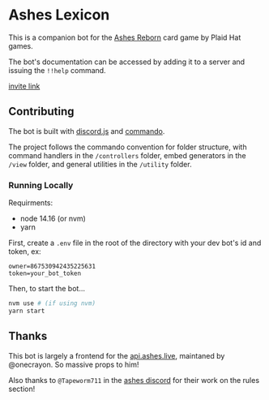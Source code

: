 # Ashes Lexicon

This is a companion bot for the [Ashes Reborn](https://www.plaidhatgames.com/news/2020/08/06/ashes-reborn/) card game by Plaid Hat games.

The bot's documentation can be accessed by adding it to a server and issuing the `!!help` command.

[invite link](https://discordapp.com/oauth2/authorize?client_id=828440100110073876&permissions=2147833920&scope=bot%20applications.commands)

## Contributing

The bot is built with [discord.js](https://discord.js.org/) and [commando](https://discordjs.guide/commando/).

The project follows the commando convention for folder structure, with command handlers in the `/controllers` folder, embed generators in the `/view` folder, and general utilities in the `/utility` folder.

### Running Locally

Requirments:

* node 14.16 (or nvm)
* yarn

First, create a `.env` file in the root of the directory with your dev bot's id and token, ex:

```
owner=867530942435225631
token=your_bot_token
```

Then, to start the bot...

```bash
nvm use # (if using nvm)
yarn start
```

## Thanks

This bot is largely a frontend for the [api.ashes.live](https://github.com/onecrayon/api.ashes.live), maintaned by @onecrayon. So massive props to him! 

Also thanks to `@Tapeworm711` in the [ashes discord](https://discord.gg/UU5bduq) for their work on the rules section! 
